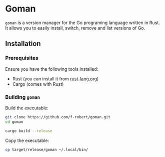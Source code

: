 # Goman

`goman` is a version manager for the Go programing language written in Rust.
It allows you to easily install, switch, remove and list versions of Go.

## Installation

### Prerequisites

Ensure you have the following tools installed:

- Rust (you can install it from [rust-lang.org](https://www.rust-lang.org/tools/install))
- Cargo (comes with Rust)

### Building `goman`

Build the executable:

```sh
git clone https://github.com/f-robert/goman.git
cd goman

cargo build --release
```

Copy the executable:

```sh
cp target/release/goman ~/.local/bin/
```
